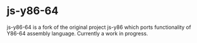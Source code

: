 js-y86-64
======

js-y86-64 is a fork of the original project js-y86 which ports functionality of Y86-64 assembly language. Currently a work in progress.
